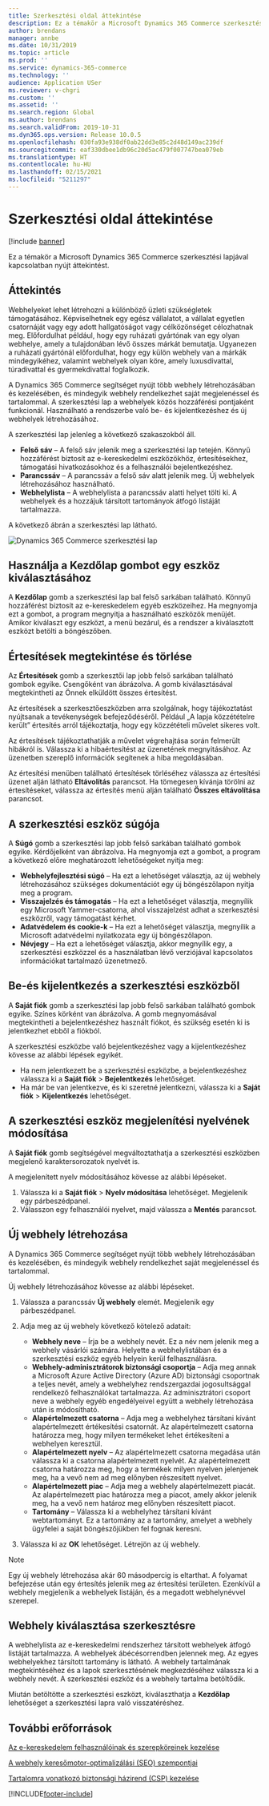 ```yaml
---
title: Szerkesztési oldal áttekintése
description: Ez a témakör a Microsoft Dynamics 365 Commerce szerkesztési lapjával kapcsolatban nyújt áttekintést.
author: brendans
manager: annbe
ms.date: 10/31/2019
ms.topic: article
ms.prod: ''
ms.service: dynamics-365-commerce
ms.technology: ''
audience: Application USer
ms.reviewer: v-chgri
ms.custom: ''
ms.assetid: ''
ms.search.region: Global
ms.author: brendans
ms.search.validFrom: 2019-10-31
ms.dyn365.ops.version: Release 10.0.5
ms.openlocfilehash: 030fa93e938df0ab22dd3e85c2d48d149ac239df
ms.sourcegitcommit: eaf330dbee1db96c20d5ac479f007747bea079eb
ms.translationtype: HT
ms.contentlocale: hu-HU
ms.lasthandoff: 02/15/2021
ms.locfileid: "5211297"
---
```

# <a name="authoring-page-overview"></a>Szerkesztési oldal áttekintése

  
 [!include [banner](includes/banner.md)]

Ez a témakör a Microsoft Dynamics 365 Commerce szerkesztési lapjával kapcsolatban nyújt áttekintést.

## <a name="overview"></a>Áttekintés

Webhelyeket lehet létrehozni a különböző üzleti szükségletek támogatásához. Képviselhetnek egy egész vállalatot, a vállalat egyetlen csatornáját vagy egy adott hallgatóságot vagy célközönséget célozhatnak meg. Előfordulhat például, hogy egy ruházati gyártónak van egy olyan webhelye, amely a tulajdonában lévő összes márkát bemutatja. Ugyanezen a ruházati gyártónál előfordulhat, hogy egy külön webhely van a márkák mindegyikéhez, valamint webhelyek olyan köre, amely luxusdivattal, túradivattal és gyermekdivattal foglalkozik.

A Dynamics 365 Commerce segítséget nyújt több webhely létrehozásában és kezelésében, és mindegyik webhely rendelkezhet saját megjelenéssel és tartalommal. A szerkesztési lap a webhelyek közös hozzáférési pontjaként funkcionál. Használható a rendszerbe való be- és kijelentkezéshez és új webhelyek létrehozásához.

A szerkesztési lap jelenleg a következő szakaszokból áll.

- **Felső sáv** – A felső sáv jelenik meg a szerkesztési lap tetején. Könnyű hozzáférést biztosít az e-kereskedelmi eszközökhöz, értesítésekhez, támogatási hivatkozásokhoz és a felhasználói bejelentkezéshez.
- **Parancssáv** – A parancssáv a felső sáv alatt jelenik meg. Új webhelyek létrehozásához használható.
- **Webhelylista** – A webhelylista a parancssáv alatti helyet tölti ki. A webhelyek és a hozzájuk társított tartományok átfogó listáját tartalmazza.

A következő ábrán a szerkesztési lap látható.

![Dynamics 365 Commerce szerkesztési lap](../commerce/media/authoring_tools_01.png)

## <a name="use-the-home-button-to-select-a-tool"></a>Használja a Kezdőlap gombot egy eszköz kiválasztásához

A **Kezdőlap** gomb a szerkesztési lap bal felső sarkában található. Könnyű hozzáférést biztosít az e-kereskedelem egyéb eszközeihez. Ha megnyomja ezt a gombot, a program megnyitja a használható eszközök menüjét. Amikor kiválaszt egy eszközt, a menü bezárul, és a rendszer a kiválasztott eszközt betölti a böngészőben.

## <a name="view-and-clear-notifications"></a>Értesítések megtekintése és törlése

Az **Értesítések** gomb a szerkesztői lap jobb felső sarkában található gombok egyike. Csengőként van ábrázolva. A gomb kiválasztásával megtekintheti az Önnek elküldött összes értesítést.

Az értesítések a szerkesztőeszközben arra szolgálnak, hogy tájékoztatást nyújtsanak a tevékenységek befejeződéséről. Például „A lapja közzétételre került” értesítés arról tájékoztatja, hogy egy közzétételi művelet sikeres volt.

Az értesítések tájékoztathatják a művelet végrehajtása során felmerült hibákról is. Válassza ki a hibaértesítést az üzenetének megnyitásához. Az üzenetben szereplő információk segítenek a hiba megoldásában.

Az értesítési menüben található értesítések törléséhez válassza az értesítési üzenet alján látható **Eltávolítás** parancsot. Ha tömegesen kívánja törölni az értesítéseket, válassza az értesítés menü alján található **Összes eltávolítása** parancsot.

## <a name="get-help-with-the-authoring-tool"></a>A szerkesztési eszköz súgója

A **Súgó** gomb a szerkesztési lap jobb felső sarkában található gombok egyike. Kérdőjelként van ábrázolva. Ha megnyomja ezt a gombot, a program a következő előre meghatározott lehetőségeket nyitja meg:

- **Webhelyfejlesztési súgó** – Ha ezt a lehetőséget választja, az új webhely létrehozásához szükséges dokumentációt egy új böngészőlapon nyitja meg a program.
- **Visszajelzés és támogatás** – Ha ezt a lehetőséget választja, megnyílik egy Microsoft Yammer-csatorna, ahol visszajelzést adhat a szerkesztési eszközről, vagy támogatást kérhet.
- **Adatvédelem és cookie-k** – Ha ezt a lehetőséget választja, megnyílik a Microsoft adatvédelmi nyilatkozata egy új böngészőlapon.
- **Névjegy** – Ha ezt a lehetőséget választja, akkor megnyílik egy, a szerkesztési eszközzel és a használatban lévő verziójával kapcsolatos információkat tartalmazó üzenetmező.

## <a name="sign-in-to-and-out-of-the-authoring-tool"></a>Be-és kijelentkezés a szerkesztési eszközből

A **Saját fiók** gomb a szerkesztési lap jobb felső sarkában található gombok egyike. Színes körként van ábrázolva. A gomb megnyomásával megtekintheti a bejelentkezéshez használt fiókot, és szükség esetén ki is jelentkezhet ebből a fiókból.

A szerkesztési eszközbe való bejelentkezéshez vagy a kijelentkezéshez kövesse az alábbi lépések egyikét.

- Ha nem jelentkezett be a szerkesztési eszközbe, a bejelentkezéshez válassza ki a **Saját fiók** \> **Bejelentkezés** lehetőséget.
- Ha már be van jelentkezve, és ki szeretné jelentkezni, válassza ki a **Saját fiók** \> **Kijelentkezés** lehetőséget.

## <a name="change-the-display-language-of-the-authoring-tool"></a>A szerkesztési eszköz megjelenítési nyelvének módosítása

A **Saját fiók** gomb segítségével megváltoztathatja a szerkesztési eszközben megjelenő karaktersorozatok nyelvét is.

A megjelenített nyelv módosításához kövesse az alábbi lépéseket.

1. Válassza ki a **Saját fiók** \> **Nyelv módosítása** lehetőséget. Megjelenik egy párbeszédpanel.
1. Válasszon egy felhasználói nyelvet, majd válassza a **Mentés** parancsot.

## <a name="create-a-new-website"></a>Új webhely létrehozása

A Dynamics 365 Commerce segítséget nyújt több webhely létrehozásában és kezelésében, és mindegyik webhely rendelkezhet saját megjelenéssel és tartalommal.

Új webhely létrehozásához kövesse az alábbi lépéseket.

1. Válassza a parancssáv **Új webhely** elemét. Megjelenik egy párbeszédpanel.
2. Adja meg az új webhely következő kötelező adatait:

    - **Webhely neve** – Írja be a webhely nevét. Ez a név nem jelenik meg a webhely vásárlói számára. Helyette a webhelylistában és a szerkesztési eszköz egyéb helyein kerül felhasználásra.
    - **Webhely-adminisztrátorok biztonsági csoportja** – Adja meg annak a Microsoft Azure Active Directory (Azure AD) biztonsági csoportnak a teljes nevét, amely a webhelyhez rendszergazdai jogosultsággal rendelkező felhasználókat tartalmazza. Az adminisztrátori csoport neve a webhely egyéb engedélyeivel együtt a webhely létrehozása után is módosítható.
    - **Alapértelmezett csatorna** – Adja meg a webhelyhez társítani kívánt alapértelmezett értékesítési csatornát. Az alapértelmezett csatorna határozza meg, hogy milyen termékeket lehet értékesíteni a webhelyen keresztül.
    - **Alapértelmezett nyelv** – Az alapértelmezett csatorna megadása után válassza ki a csatorna alapértelmezett nyelvét. Az alapértelmezett csatorna határozza meg, hogy a termékek milyen nyelven jelenjenek meg, ha a vevő nem ad meg előnyben részesített nyelvet.
    - **Alapértelmezett piac** – Adja meg a webhely alapértelmezett piacát. Az alapértelmezett piac határozza meg a piacot, amely akkor jelenik meg, ha a vevő nem határoz meg előnyben részesített piacot.
    - **Tartomány** – Válassza ki a webhelyhez társítani kívánt webtartományt. Ez a tartomány az a tartomány, amelyet a webhely ügyfelei a saját böngészőjükben fel fognak keresni.

1. Válassza ki az **OK** lehetőséget. Létrejön az új webhely.

> [!NOTE]
> Egy új webhely létrehozása akár 60 másodpercig is eltarthat. A folyamat befejezése után egy értesítés jelenik meg az értesítési területen. Ezenkívül a webhely megjelenik a webhelyek listáján, és a megadott webhelynévvel szerepel.

## <a name="select-a-website-to-author"></a>Webhely kiválasztása szerkesztésre

A webhelylista az e-kereskedelmi rendszerhez társított webhelyek átfogó listáját tartalmazza. A webhelyek ábécésorrendben jelennek meg. Az egyes webhelyekhez társított tartomány is látható. A webhely tartalmának megtekintéséhez és a lapok szerkesztésének megkezdéséhez válassza ki a webhely nevét. A szerkesztési eszköz és a webhely tartalma betöltődik.

Miután betöltötte a szerkesztési eszközt, kiválaszthatja a **Kezdőlap** lehetőséget a szerkesztési lapra való visszatéréshez.

## <a name="additional-resources"></a>További erőforrások

[Az e-kereskedelem felhasználóinak és szerepköreinek kezelése](manage-ecommerce-users-roles.md)

[A webhely keresőmotor-optimalizálási (SEO) szempontjai](search-engine-optimization-considerations.md)

[Tartalomra vonatkozó biztonsági házirend (CSP) kezelése](manage-csp.md)


[!INCLUDE[footer-include](../includes/footer-banner.md)]